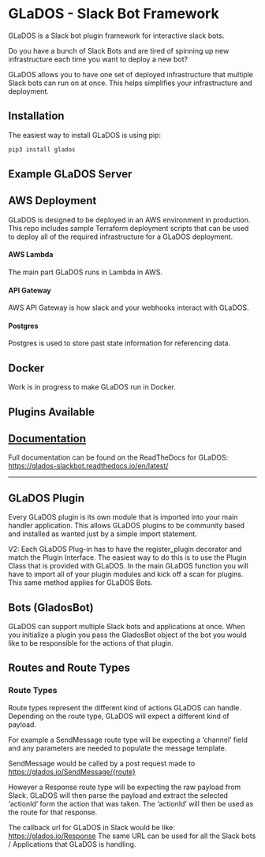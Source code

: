# GLaDOS - Slack Bot Framework 
GLaDOS is a Slack bot plugin framework for interactive slack bots. 

Do you have a bunch of Slack Bots and are tired of spinning up new infrastructure each time you want to deploy a new 
bot?

GLaDOS allows you to have one set of deployed infrastructure that multiple Slack bots can run on at once. This helps 
simplifies your infrastructure and deployment. 


## Installation
The easiest way to install GLaDOS is using pip:
```bash
pip3 install glados
```

## Example GLaDOS Server

## AWS Deployment
GLaDOS is designed to be deployed in an AWS environment in production. This repo includes sample Terraform deployment
scripts that can be used to deploy all of the required infrastructure for a GLaDOS deployment.

#### AWS Lambda
The main part GLaDOS runs in Lambda in AWS.

#### API Gateway
AWS API Gateway is how slack and your webhooks interact with GLaDOS.

#### Postgres
Postgres is used to store past state information for referencing data.

## Docker
Work is in progress to make GLaDOS run in Docker.

## Plugins Available 

## [Documentation](https://glados-slackbot.readthedocs.io/en/latest/) 
Full documentation can be found on the ReadTheDocs for GLaDOS: https://glados-slackbot.readthedocs.io/en/latest/

-----
## GLaDOS Plugin
Every GLaDOS plugin is its own module that is imported into your main handler application. This allows GLaDOS plugins to be community based and installed as wanted just by a simple import statement. 

V2: Each GLaDOS Plug-in has to have the register_plugin decorator and match the Plugin Interface. The easiest way to do this is to use the Plugin Class that is provided with GLaDOS. In the main GLaDOS function you will have to import all of your plugin modules and kick off a scan for plugins. This same method applies for GLaDOS Bots. 

## Bots (GladosBot)
GLaDOS can support multiple Slack bots and applications at once. When you initialize a plugin you pass the GladosBot object of the bot you would like to be responsible for the actions of that plugin. 

## Routes and Route Types
### Route Types
Route types represent the different kind of actions GLaDOS can handle. Depending on the route type, GLaDOS will expect a different kind of payload. 

For example a SendMessage route type will be expecting a ‘channel’ field and any parameters are needed to populate the message template.

SendMessage would be called by a post request made to https://glados.io/SendMessage/{route}

However a Response route type will be expecting the raw payload from Slack. GLaDOS will then parse the payload and extract the selected ‘actionId’ form the action that was taken. The ‘actionId’ will then be used as the route for that response. 

The callback url for GLaDOS in Slack would be like: https://glados.io/Response
The same URL can be used for all the Slack bots / Applications that GLaDOS is handling. 